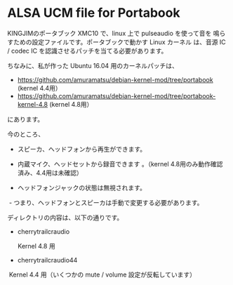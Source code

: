# ALSA UCM file for Portabook

KINGJIMのポータブック XMC10 で、linux 上で pulseaudio を使って音を
鳴らすための設定ファイルです。ポータブックで動かす Linux カーネル
は、音源 IC / codec IC を認識させるパッチを当てる必要があります。

ちなみに、私が作った Ubuntu 16.04 用のカーネルパッチは、

* https://github.com/amuramatsu/debian-kernel-mod/tree/portabook (kernel 4.4用）
* https://github.com/amuramatsu/debian-kernel-mod/tree/portabook-kernel-4.8 (kernel 4.8用）

にあります。

今のところ、

* スピーカ、ヘッドフォンから再生ができます。

* 内蔵マイク、ヘッドセットから録音できます 。（kernel 4.8用のみ動作確認済み、4.4用は未確認）

* ヘッドフォンジャックの状態は無視されます。

  - つまり、ヘッドフォンとスピーカは手動で変更する必要があります。
  
ディレクトリの内容は、以下の通りです。

* cherrytrailcraudio

  Kernel 4.8 用

* cherrytrailcraudio44

  Kernel 4.4 用（いくつかの mute / volume 設定が反転しています）
